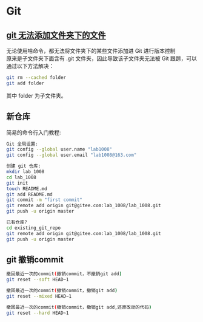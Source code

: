 # Git 

## [git 无法添加文件夹下的文件](https://blog.csdn.net/m0_37315653/article/details/83064810)

无论使用啥命令，都无法将文件夹下的某些文件添加进 Git 进行版本控制  
原来是子文件夹下面含有 .git 文件夹，因此导致该子文件夹无法被 Git 跟踪，可以通过以下方法解决：
```bash
git rm --cached folder
git add folder
```
其中 folder 为子文件夹。

## 新仓库
简易的命令行入门教程:
```bash
Git 全局设置:
git config --global user.name "lab1008"
git config --global user.email "lab1008@163.com"

创建 git 仓库:
mkdir lab_1008
cd lab_1008
git init
touch README.md
git add README.md
git commit -m "first commit"
git remote add origin git@gitee.com:lab_1008/lab_1008.git
git push -u origin master

已有仓库?
cd existing_git_repo
git remote add origin git@gitee.com:lab_1008/lab_1008.git
git push -u origin master
```

## git 撤销commit  
```bash
撤回最近一次的commit(撤销commit，不撤销git add)  
git reset --soft HEAD~1 

撤回最近一次的commit(撤销commit，撤销git add)  
git reset --mixed HEAD~1 

撤回最近一次的commit(撤销commit，撤销git add,还原改动的代码)  
git reset --hard HEAD~1 
```